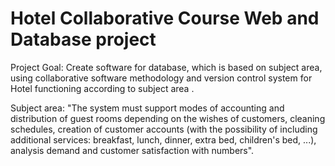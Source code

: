 # Hotel Collaborative Course Web and Database project

Project Goal: Create software for database, which is based on subject area, using collaborative software methodology and version control system for Hotel functioning according to subject area .


Subject area: "The system must support modes of accounting and distribution of guest rooms depending on the wishes of customers, cleaning schedules, creation of customer accounts (with the possibility of including additional services: breakfast, lunch, dinner, extra bed, children's bed, ...), analysis demand and customer satisfaction with numbers".
